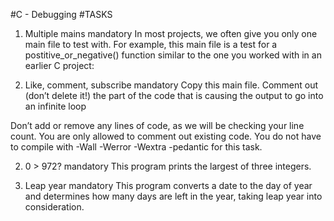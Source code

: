 #C - Debugging
#TASKS

1. Multiple mains 
mandatory 
In most projects, we often give you only one main file to test with. For example, this main file is a test for a postitive_or_negative() function similar to the one you worked with in an earlier C project:

2. Like, comment, subscribe 
mandatory 
Copy this main file. Comment out (don’t delete it!) the part of the code that is causing the output to go into an infinite loop

Don’t add or remove any lines of code, as we will be checking your line count. You are only allowed to comment out existing code. You do not have to compile with -Wall -Werror -Wextra -pedantic for this task.

2. 0 > 972? 
mandatory 
This program prints the largest of three integers.

3. Leap year 
mandatory 
This program converts a date to the day of year and determines how many days are left in the year, taking leap year into consideration.

